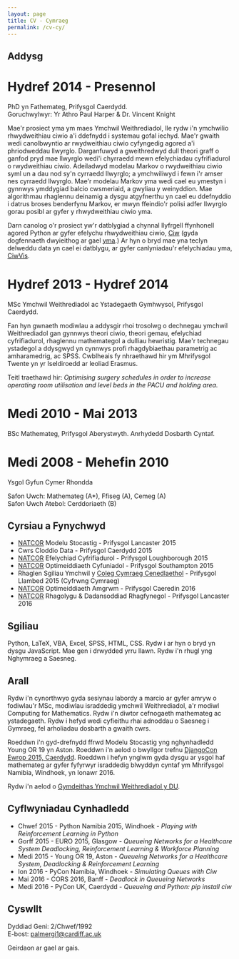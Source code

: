 ```yaml
---
layout: page
title: CV - Cymraeg
permalink: /cv-cy/
---
```


## Addysg

# Hydref 2014 - Presennol

PhD yn Fathemateg, Prifysgol Caerdydd.  
Goruchwylwyr: Yr Athro Paul Harper & Dr. Vincent Knight

Mae'r prosiect yma ym maes Ymchwil Weithrediadol, lle rydw i'n ymchwilio rhwydweithiau ciwio a'i ddefnydd i systemau gofal iechyd. Mae'r gwaith wedi canolbwyntio ar rwydweithiau ciwio cyfyngedig agored a'i phriodweddau llwyrglo. Darganfuwyd a gweithredwyd dull theori graff o ganfod pryd mae llwyrglo wedi'i chyrraedd mewn efelychiadau cyfrifiadurol o rwydweithiau ciwio. Adeiladwyd modelau Markov o rwydweithiau ciwio syml un a dau nod sy'n cyrraedd llwyrglo; a ymchwiliwyd i fewn i'r amser nes cyrraedd llwyrglo. Mae'r modelau Markov yma wedi cael eu ymestyn i gynnwys ymddygiad balcio cwsmeriaid, a gwyliau y weinyddion. Mae algorithmau rhaglennu deinamig a dysgu atgyfnerthu yn cael eu ddefnyddio i datrus broses benderfynu Markov, er mwyn ffeindio'r polisi adfer llwyrglo gorau posibl ar gyfer y rhwydweithiau ciwio yma.

Darn canolog o'r prosiect yw'r datblygiad a chynnal llyfrgell ffynhonell agored Python ar gyfer efelychu rhwydweithiau ciwio, [Ciw](https://github.com/CiwPython/Ciw) (gyda dogfennaeth dwyieithog ar gael [yma](http://ciw.readthedocs.io/).) Ar hyn o bryd mae yna teclyn delweddu data yn cael ei datblygu, ar gyfer canlyniadau'r efelychiadau yma, [CiwVis](https://ciwpython.github.io/CiwVis/).


# Hydref 2013 - Hydref 2014

MSc Ymchwil Weithrediadol ac Ystadegaeth Gymhwysol, Prifysgol Caerdydd.

Fan hyn gwnaeth modiwlau a addysgir rhoi trosolwg o dechnegau ymchwil Weithrediadol gan gynnwys theori ciwio, theori gemau, efelychiad cyfrifiadurol, rhaglennu mathemategol a dulliau hewristig. Mae'r technegau ystadegol a ddysgwyd yn cynnwys profi rhagdybiaethau parametrig ac amharamedrig, ac SPSS.
Cwblheais fy nhraethawd hir ym Mhrifysgol Twente yn yr Iseldiroedd ar leoliad Erasmus.

Teitl traethawd hir: *Optimising surgery schedules in order to increase operating room utilisation and level beds in the PACU and holding area.*

# Medi 2010 - Mai 2013

BSc Mathemateg, Prifysgol Aberystwyth. Anrhydedd Dosbarth Cyntaf.

# Medi 2008 - Mehefin 2010

Ysgol Gyfun Cymer Rhondda

Safon Uwch: Mathemateg (A*), Ffiseg (A), Cemeg (A)  
Safon Uwch Atebol: Cerddoriaeth (B)



## Cyrsiau a Fynychwyd

* [NATCOR](http://www.natcor.ac.uk) Modelu Stocastig - Prifysgol Lancaster 2015
* Cwrs Cloddio Data - Prifysgol Caerdydd 2015
* [NATCOR](http://www.natcor.ac.uk) Efelychiad Cyfrifiadurol - Prifysgol Loughborough 2015
* [NATCOR](http://www.natcor.ac.uk) Optimeiddiaeth Cyfuniadol - Prifysgol Southampton 2015
* Rhaglen Sgiliau Ymchwil y [Coleg Cymraeg Cenedlaethol](http://www.colegcymraeg.ac.uk/cy/) - Prifysgol Llambed 2015 (Cyfrwng Cymraeg)
* [NATCOR](http://www.natcor.ac.uk) Optimeiddiaeth Amgrwm - Prifysgol Caeredin 2016
* [NATCOR](http://www.natcor.ac.uk) Rhagolygu & Dadansoddiad Rhagfynegol - Prifysgol Lancaster 2016


## Sgiliau

Python, LaTeX, VBA, Excel, SPSS, HTML, CSS. Rydw i ar hyn o bryd yn dysgu JavaScript. Mae gen i drwydded yrru llawn. Rydw i'n rhugl yng Nghymraeg a Saesneg.

## Arall

Rydw i'n cynorthwyo gyda sesiynau labordy a marcio ar gyfer amryw o fodiwlau'r MSc, modiwlau israddedig ymchwil Weithrediadol, a'r modiwl Computing for Mathematics. Rydw i'n diwtor cefnogaeth mathemateg ac ystadegaeth. Rydw i hefyd wedi cyfieithu rhai adnoddau o Saesneg i Gymraeg, fel arholiadau dosbarth a gwaith cwrs.

Roeddwn i'n gyd-drefnydd ffrwd Modelu Stocastig yng nghynhadledd Young OR 19 yn Aston. Roeddwn i'n aelod o bwyllgor trefnu [DjangoCon Ewrop 2015, Caerdydd](http://2015.djangocon.eu/). Roeddwn i hefyn ynglwm gyda dysgu ar ysgol haf mathemateg ar gyfer fyfyrwyr israddedig blwyddyn cyntaf ym Mhrifysgol Namibia, Windhoek, yn Ionawr 2016.

Rydw i'n aelod o [Gymdeithas Ymchwil Weithrediadol y DU](https://www.theorsociety.com).

## Cyflwyniadau Cynhadledd

* Chwef 2015 - Python Namibia 2015, Windhoek - *Playing with Reinforcement Learning in Python*
* Gorff 2015 - EURO 2015, Glasgow - *Queueing Networks for a Healthcare System Deadlocking, Reinforcement Learning & Workforce Planning*
* Medi 2015 - Young OR 19, Aston - *Queueing Networks for a Healthcare System, Deadlocking & Reinforcement Learning*
* Ion 2016 - PyCon Namibia, Windhoek - *Simulating Queues with Ciw*
* Mai 2016 - CORS 2016, Banff - *Deadlock in Queueing Networks*
* Medi 2016 - PyCon UK, Caerdydd - *Queueing and Python: pip install ciw*


## Cyswllt

Dyddiad Geni: 2/Chwef/1992  
E-bost: palmergi1@cardiff.ac.uk

Geirdaon ar gael ar gais.